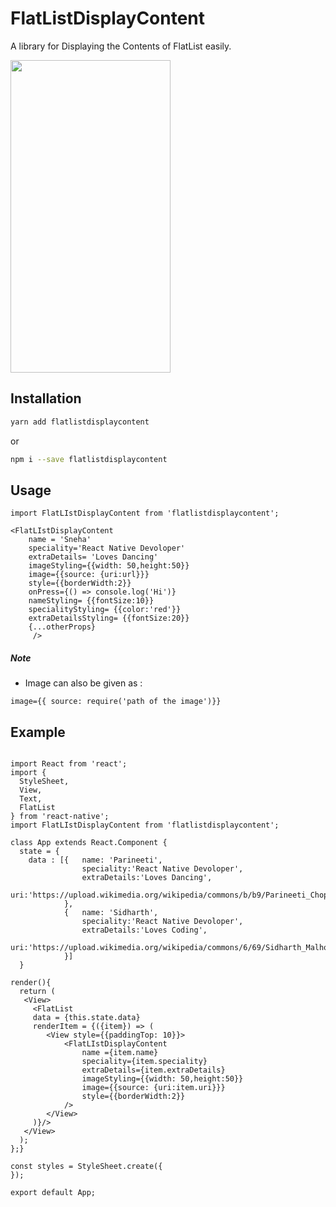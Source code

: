 # FlatListDisplayContent

A library for Displaying the Contents of FlatList easily.

<img src="http://drive.google.com/uc?export=view&id=1nRiAdDhD9PDOyA5GgGBfpIvvnVS65Pkd"  width="256" height="500">


## Installation

```bash
yarn add flatlistdisplaycontent
```

or

```bash
npm i --save flatlistdisplaycontent
```

<!-- ## Available Props

Property	|	Description |
:---------|:------------|
placeholder	|		The placeholder for the search bar.
style | Sets the style for searchBox.
placeHolderStyling |  Sets style for placeHolder.
placeholderTextColor |  Sets color of placeHolder.
onChangeText | Used to write search logic .
clearStyling |  Sets style for clear Button -->

  
## Usage

```
import FlatLIstDisplayContent from 'flatlistdisplaycontent';

<FlatLIstDisplayContent 
    name = 'Sneha'
    speciality='React Native Devoloper'
    extraDetails= 'Loves Dancing'
    imageStyling={{width: 50,height:50}}
    image={{source: {uri:url}}} 
    style={{borderWidth:2}}
    onPress={() => console.log('Hi')}
    nameStyling= {{fontSize:10}}
    specialityStyling= {{color:'red'}}
    extraDetailsStyling= {{fontSize:20}}
    {...otherProps}
     />
```
##### Note

- Image can also be given as :

```
image={{ source: require('path of the image')}}
```


## Example

```

import React from 'react';
import {
  StyleSheet,
  View,
  Text,
  FlatList
} from 'react-native';
import FlatLIstDisplayContent from 'flatlistdisplaycontent';

class App extends React.Component {
  state = {
    data : [{   name: 'Parineeti',
                speciality:'React Native Devoloper',
                extraDetails:'Loves Dancing',
                uri:'https://upload.wikimedia.org/wikipedia/commons/b/b9/Parineeti_Chopra_in_2016.jpg'
            },
            {   name: 'Sidharth',
                speciality:'React Native Devoloper',
                extraDetails:'Loves Coding',
                uri:'https://upload.wikimedia.org/wikipedia/commons/6/69/Sidharth_Malhotra_2016.jpg'
            }]
  }

render(){
  return (
   <View>
     <FlatList 
     data = {this.state.data}
     renderItem = {({item}) => (
        <View style={{paddingTop: 10}}>
            <FlatLIstDisplayContent 
                name ={item.name} 
                speciality={item.speciality}
                extraDetails={item.extraDetails} 
                imageStyling={{width: 50,height:50}}
                image={{source: {uri:item.uri}}} 
                style={{borderWidth:2}}
            />
        </View>
     )}/>
   </View>
  );
};}

const styles = StyleSheet.create({
});

export default App;

```